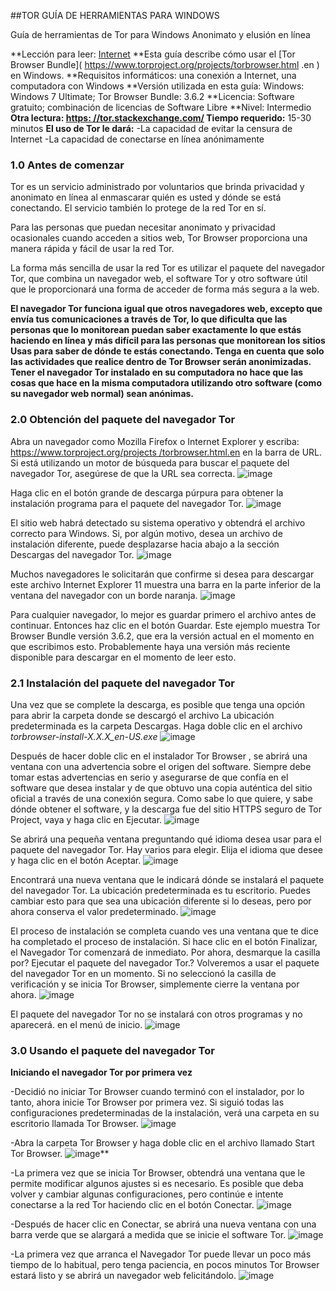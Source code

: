 [Title]: # ()
[Order]: # (0)

##TOR GUÍA DE HERRAMIENTAS PARA WINDOWS

Guía de herramientas de Tor para Windows 
Anonimato y elusión en línea

**Lección para leer: [Internet](umbrella://lesson/the-internet) 
**Esta guía describe cómo usar el [Tor Browser Bundle]( https://www.torproject.org/projects/torbrowser.html .en ) en Windows. 
**Requisitos informáticos: una conexión a Internet, una computadora con Windows 
**Versión utilizada en esta guía: Windows: Windows 7 Ultimate; Tor Browser Bundle: 3.6.2 
**Licencia: Software gratuito; combinación de licencias de Software Libre 
**Nivel: Intermedio 
**Otra lectura: [https: //tor.stackexchange.com/](https://tor.stackexchange.com/) 
Tiempo requerido:** 15-30 minutos 
**El uso de Tor le dará:** 
-La capacidad de evitar la censura de Internet 
-La capacidad de conectarse en línea anónimamente


### 1.0 Antes de comenzar

Tor es un servicio administrado por voluntarios que brinda privacidad y anonimato en línea al enmascarar quién es usted y dónde se está conectando. El servicio también lo protege de la red Tor en sí.

Para las personas que puedan necesitar anonimato y privacidad ocasionales cuando acceden a sitios web, Tor Browser proporciona una manera rápida y fácil de usar la red Tor. 

La forma más sencilla de usar la red Tor es utilizar el paquete del navegador Tor, que combina un navegador web, el software Tor y otro software útil que le proporcionará una forma de acceder de forma más segura a la web. 

**El navegador Tor funciona igual que otros navegadores web, excepto que envía tus comunicaciones a través de Tor, lo que dificulta que las personas que lo monitorean puedan saber exactamente lo que estás haciendo en línea y más difícil para las personas que monitorean los sitios Usas para saber de dónde te estás conectando. Tenga en cuenta que solo las actividades que realice dentro de Tor Browser serán anonimizadas. Tener el navegador Tor instalado en su computadora no hace que las cosas que hace en la misma computadora utilizando otro software (como su navegador web normal) sean anónimas.**

### 2.0 Obtención del paquete del navegador Tor

Abra un navegador como Mozilla Firefox o Internet Explorer y escriba: [https://www.torproject.org/projects /torbrowser.html.en](https://www.torproject.org/projects/torbrowser.html.en) en la barra de URL. Si está utilizando un motor de búsqueda para buscar el paquete del navegador Tor, asegúrese de que la URL sea correcta.
![image](tool_torwin1.png)

Haga clic en el botón grande de descarga púrpura para obtener la instalación programa para el paquete del navegador Tor.
![image](tool_torwin2.png)

El sitio web habrá detectado su sistema operativo y obtendrá el archivo correcto para Windows. Si, por algún motivo, desea un archivo de instalación diferente, puede desplazarse hacia abajo a la sección Descargas del navegador Tor.
![image](tool_torwin3.png)

Muchos navegadores le solicitarán que confirme si desea para descargar este archivo Internet Explorer 11 muestra una barra en la parte inferior de la ventana del navegador con un borde naranja.
![image](tool_torwin4.png)

Para cualquier navegador, lo mejor es guardar primero el archivo antes de continuar. Entonces haz clic en el botón Guardar. Este ejemplo muestra Tor Browser Bundle versión 3.6.2, que era la versión actual en el momento en que escribimos esto. Probablemente haya una versión más reciente disponible para descargar en el momento de leer esto.

### 2.1 Instalación del paquete del navegador Tor

Una vez que se complete la descarga, es posible que tenga una opción para abrir la carpeta donde se descargó el archivo La ubicación predeterminada es la carpeta Descargas. Haga doble clic en el archivo _torbrowser-install-X.X.X_en-US.exe_
![image](tool_torwin5.png) 

Después de hacer doble clic en el instalador Tor Browser , se abrirá una ventana con una advertencia sobre el origen del software. Siempre debe tomar estas advertencias en serio y asegurarse de que confía en el software que desea instalar y de que obtuvo una copia auténtica del sitio oficial a través de una conexión segura. Como sabe lo que quiere, y sabe dónde obtener el software, y la descarga fue del sitio HTTPS seguro de Tor Project, vaya y haga clic en Ejecutar.
![image](tool_torwin6.png)

Se abrirá una pequeña ventana preguntando qué idioma desea usar para el paquete del navegador Tor. Hay varios para elegir. Elija el idioma que desee y haga clic en el botón Aceptar.
![image](tool_torwin7.png) 

Encontrará una nueva ventana que le indicará dónde se instalará el paquete del navegador Tor. La ubicación predeterminada es tu escritorio. Puedes cambiar esto para que sea una ubicación diferente si lo deseas, pero por ahora conserva el valor predeterminado.
![image](tool_torwin8.png) 

El proceso de instalación se completa cuando ves una ventana que te dice ha completado el proceso de instalación. Si hace clic en el botón Finalizar, el Navegador Tor comenzará de inmediato. Por ahora, desmarque la casilla por? Ejecutar el paquete del navegador Tor.? Volveremos a usar el paquete del navegador Tor en un momento. Si no seleccionó la casilla de verificación y se inicia Tor Browser, simplemente cierre la ventana por ahora.
![image](tool_torwin9.png) 

El paquete del navegador Tor no se instalará con otros programas y no aparecerá. en el menú de inicio.
![image](tool_torwin10.png) 

### 3.0 Usando el paquete del navegador Tor

**Iniciando el navegador Tor por primera vez**

-Decidió no iniciar Tor Browser cuando terminó con el instalador, por lo tanto, ahora inicie Tor Browser por primera vez. Si siguió todas las configuraciones predeterminadas de la instalación, verá una carpeta en su escritorio llamada Tor Browser.
![image](tool_torwin11.png) 

-Abra la carpeta Tor Browser y haga doble clic en el archivo llamado Start Tor Browser.
![image](tool_torwin12.png)** 

-La primera vez que se inicia Tor Browser, obtendrá una ventana que le permite modificar algunos ajustes si es necesario. Es posible que deba volver y cambiar algunas configuraciones, pero continúe e intente conectarse a la red Tor haciendo clic en el botón Conectar.
![image](tool_torwin13.png) 

-Después de hacer clic en Conectar, se abrirá una nueva ventana con una barra verde que se alargará a medida que se inicie el software Tor.
![image](tool_torwin14.png)

-La primera vez que arranca el Navegador Tor puede llevar un poco más tiempo de lo habitual, pero tenga paciencia, en pocos minutos Tor Browser estará listo y se abrirá un navegador web felicitándolo.
![image](tool_torwin14.png)